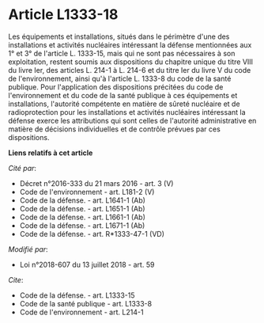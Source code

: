 # Article L1333-18

Les équipements et installations, situés dans le périmètre d'une des installations et activités nucléaires intéressant la
défense mentionnées aux 1° et 3° de l'article L. 1333-15, mais qui ne sont pas nécessaires à son exploitation, restent soumis
aux dispositions du chapitre unique du titre VIII du livre Ier, des articles L. 214-1 à L. 214-6 et du titre Ier du livre V
du code de l'environnement, ainsi qu'à l'article L. 1333-8 du code de la santé publique. Pour l'application des dispositions
précitées du code de l'environnement et du code de la santé publique à ces équipements et installations, l'autorité
compétente en matière de sûreté nucléaire et de radioprotection pour les installations et activités nucléaires intéressant la
défense exerce les attributions qui sont celles de l'autorité administrative en matière de décisions individuelles et de
contrôle prévues par ces dispositions.

**Liens relatifs à cet article**

_Cité par_:

  - Décret n°2016-333 du 21 mars 2016 - art. 3 (V)
  - Code de l'environnement - art. L181-2 (V)
  - Code de la défense. - art. L1641-1 (Ab)
  - Code de la défense. - art. L1651-1 (Ab)
  - Code de la défense. - art. L1661-1 (Ab)
  - Code de la défense. - art. L1671-1 (Ab)
  - Code de la défense. - art. R*1333-47-1 (VD)

_Modifié par_:

  - Loi n°2018-607 du 13 juillet 2018 - art. 59

_Cite_:

  - Code de la défense. - art. L1333-15
  - Code de la santé publique - art. L1333-8
  - Code de l'environnement - art. L214-1
